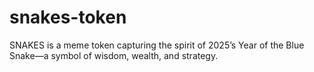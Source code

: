 # snakes-token

SNAKES is a meme token capturing the spirit of 2025’s Year of the Blue Snake—a symbol of wisdom, wealth, and strategy.
